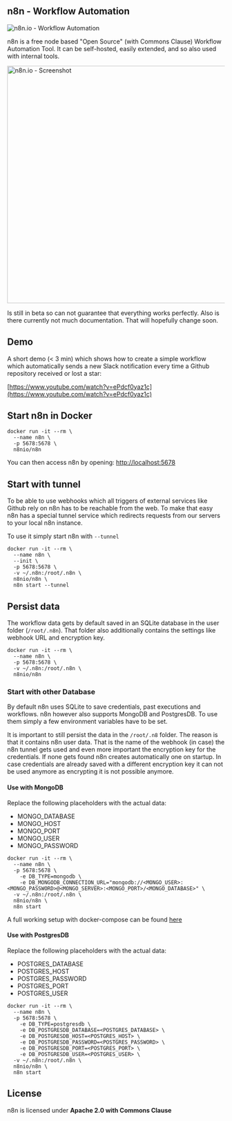 ## n8n - Workflow Automation

![n8n.io - Workflow Automation](https://raw.githubusercontent.com/n8n-io/n8n/master/docs/images/n8n-logo.png)

n8n is a free node based "Open Source" (with Commons Clause)
Workflow Automation Tool. It can be self-hosted, easily extended, and
so also used with internal tools.

<a href="https://raw.githubusercontent.com/n8n-io/n8n/master/docs/images/n8n-screenshot.png"><img src="https://raw.githubusercontent.com/n8n-io/n8n/master/docs/images/n8n-screenshot.png" width="550" alt="n8n.io - Screenshot"></a>

Is still in beta so can not guarantee that everything works perfectly. Also
is there currently not much documentation. That will hopefully change soon.

## Demo

A short demo (< 3 min) which shows how to create a simple workflow which
automatically sends a new Slack notification every time a Github repository
received or lost a star:

[https://www.youtube.com/watch?v=ePdcf0yaz1c](https://www.youtube.com/watch?v=ePdcf0yaz1c)



## Start n8n in Docker

```
docker run -it --rm \
  --name n8n \
  -p 5678:5678 \
  n8nio/n8n
```

You can then access n8n by opening:
[http://localhost:5678](http://localhost:5678)


## Start with tunnel

To be able to use webhooks which all triggers of external services like Github
rely on n8n has to be reachable from the web. To make that easy n8n has a
special tunnel service which redirects requests from our servers to your local
n8n instance.

To use it simply start n8n with `--tunnel`

```
docker run -it --rm \
  --name n8n \
  --init \
  -p 5678:5678 \
  -v ~/.n8n:/root/.n8n \
  n8nio/n8n \
  n8n start --tunnel
```

## Persist data

The workflow data gets by default saved in an SQLite database in the user
folder (`/root/.n8n`). That folder also additionally contains the
settings like webhook URL and encryption key.

```
docker run -it --rm \
  --name n8n \
  -p 5678:5678 \
  -v ~/.n8n:/root/.n8n \
  n8nio/n8n
```

### Start with other Database

By default n8n uses SQLite to save credentials, past executions and workflows.
n8n however also supports MongoDB and PostgresDB. To use them simply a few
environment variables have to be set.

It is important to still persist the data in the `/root/.n8` folder. The reason
is that it contains n8n user data. That is the name of the webhook
(in case) the n8n tunnel gets used and even more important the encryption key
for the credentials. If none gets found n8n creates automatically one on
startup. In case credentials are already saved with a different encryption key
it can not be used anymore as encrypting it is not possible anymore.


#### Use with MongoDB

Replace the following placeholders with the actual data:
 - MONGO_DATABASE
 - MONGO_HOST
 - MONGO_PORT
 - MONGO_USER
 - MONGO_PASSWORD

```
docker run -it --rm \
  --name n8n \
  -p 5678:5678 \
	-e DB_TYPE=mongodb \
	-e DB_MONGODB_CONNECTION_URL="mongodb://<MONGO_USER>:<MONGO_PASSWORD>@<MONGO_SERVER>:<MONGO_PORT>/<MONGO_DATABASE>" \
  -v ~/.n8n:/root/.n8n \
  n8nio/n8n \
  n8n start
```

A full working setup with docker-compose can be found [here](../../compose/withMongo/README.md)


#### Use with PostgresDB

Replace the following placeholders with the actual data:
 - POSTGRES_DATABASE
 - POSTGRES_HOST
 - POSTGRES_PASSWORD
 - POSTGRES_PORT
 - POSTGRES_USER

```
docker run -it --rm \
  --name n8n \
  -p 5678:5678 \
	-e DB_TYPE=postgresdb \
	-e DB_POSTGRESDB_DATABASE=<POSTGRES_DATABASE> \
	-e DB_POSTGRESDB_HOST=<POSTGRES_HOST> \
	-e DB_POSTGRESDB_PASSWORD=<POSTGRES_PASSWORD> \
	-e DB_POSTGRESDB_PORT=<POSTGRES_PORT> \
	-e DB_POSTGRESDB_USER=<POSTGRES_USER> \
  -v ~/.n8n:/root/.n8n \
  n8nio/n8n \
  n8n start
```

## License

n8n is licensed under **Apache 2.0 with Commons Clause**
